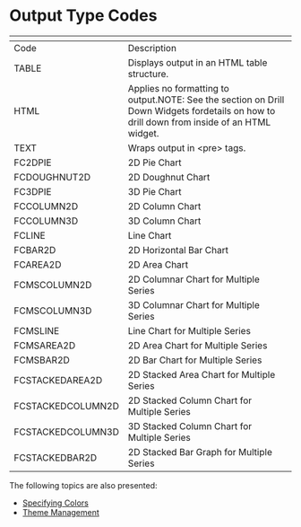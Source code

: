 # Output Type Codes

<PageHeader />

| <!----> | <!----> |
| --- | --- |
| Code | Description |
| TABLE | Displays output in an HTML table structure. |
| HTML | Applies no formatting to output.NOTE: See the section on Drill Down Widgets fordetails on how to drill down from inside of an HTML widget. |
| TEXT | Wraps output in &lt;pre&gt; tags. |
| FC2DPIE | 2D Pie Chart |
| FCDOUGHNUT2D | 2D Doughnut Chart |
| FC3DPIE | 3D Pie Chart |
| FCCOLUMN2D | 2D Column Chart |
| FCCOLUMN3D | 3D Column Chart |
| FCLINE | Line Chart |
| FCBAR2D | 2D Horizontal Bar Chart |
| FCAREA2D | 2D Area Chart |
| FCMSCOLUMN2D | 2D Columnar Chart for Multiple Series |
| FCMSCOLUMN3D | 3D Columnar Chart for Multiple Series |
| FCMSLINE | Line Chart for Multiple Series |
| FCMSAREA2D | 2D Area Chart for Multiple Series |
| FCMSBAR2D | 2D Bar Chart for Multiple Series |
| FCSTACKEDAREA2D | 2D Stacked Area Chart for Multiple Series |
| FCSTACKEDCOLUMN2D | 2D Stacked Column Chart for Multiple Series |
| FCSTACKEDCOLUMN3D | 3D Stacked Column Chart for Multiple Series |
| FCSTACKEDBAR2D | 2D Stacked Bar Graph for Multiple Series |

The following topics are also presented:

* [Specifying Colors](./specifying-colors/README.md)
* [Theme Management](./theme-management/README.md)

<PageFooter />
